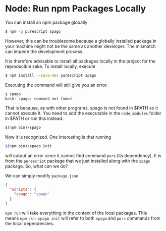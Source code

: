 # Node: Run npm Packages Locally

You can install an npm package globally

```bash
$ npm -g purescript spago
```

However, this can be troublesome because a globally installed package in your machine might not be the same as another developer. The mismatch can impede the development process.

It is therefore advisable to install all packages locally in the project for the reproducible sake. To install locally, execute

```bash
$ npm install --save-dev purescript spago
```

Executing the command will still give you an error.

```bash
$ spago
bash: spago: command not found
```

That is because, as with other programs, spago is not found in $PATH so it cannot execute it. You need to add the executable in the `node_modules` folder in $PATH or run this instead.

```bash
$(npm bin)/spago
```

Now it is recognized. One interesting is that running

```bash
$(npm bin)/spago init
```

will output an error since it cannot find command `purs` (its dependency). It is from the `purescript` package that we just installed along with the `spago` package. So, what can we do?

We can simply modify `package.json`

```json
{
  "scripts": {
    "spago": "spago"
  }
}
```

`npm run` will take everything in the context of the local packages. This means `npm run spago init` will refer to both `spago` and `purs` commands from the local dependencies.
